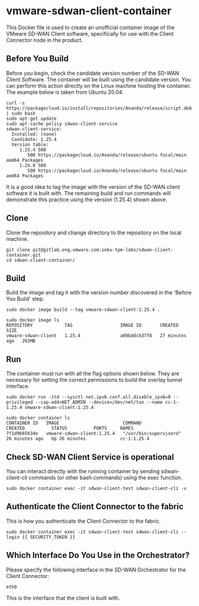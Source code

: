# vmware-sdwan-client-container

This Docker file is used to create an unofficial container image of the VMware
SD-WAN Client software, specifically for use with the Client Connector node in the product.

## Before You Build

Before you begin, check the candidate version number of the SD-WAN Client
Software. The container will be built using the candidate version. You can
perform this action directly on the Linux machine hosting the container. The
example below is taken from Ubuntu 20.04.

```shell
curl -s https://packagecloud.io/install/repositories/Ananda/release/script.deb.sh | sudo bash 
sudo apt-get update
sudo apt-cache policy sdwan-client-service 
sdwan-client-service:
  Installed: (none)
  Candidate: 1.25.4
  Version table:
     1.25.4 500
        500 https://packagecloud.io/Ananda/release/ubuntu focal/main amd64 Packages
     1.24.8 500
        500 https://packagecloud.io/Ananda/release/ubuntu focal/main amd64 Packages
```

It is a good idea to tag the image with the version of the SD-WAN client
software it is built with. The remaining build and run commands will demonstrate
this practice using the version (1.25.4) shown above.

## Clone

Clone the repository and change directory to the repository on the local
machine.

```shell
git clone git@gitlab.eng.vmware.com:sebu-tpm-labs/sdwan-client-container.git
cd sdwan-client-container/
```

## Build

Build the image and tag it with the version number discovered in the 'Before You
Build' step.

```shell
sudo docker image build --tag vmware-sdwan-client:1.25.4 .

sudo docker image ls
REPOSITORY            TAG                  IMAGE ID       CREATED          SIZE
vmware-sdwan-client   1.25.4               a09bddcb37f8   27 minutes ago   265MB
```

## Run

The container must run with all the flag options shown below. They are necessary
for setting the correct permissions to build the overlay tunnel interface.

```shell
sudo docker run -itd --sysctl net.ipv6.conf.all.disable_ipv6=0 --privileged --cap-add=NET_ADMIN --device=/dev/net/tun --name cc-1-1.25.4 vmware-sdwan-client:1.25.4

sudo docker container ls
CONTAINER ID   IMAGE                        COMMAND                  CREATED          STATUS          PORTS     NAMES
7f1d9665634e   vmware-sdwan-client:1.25.4   "/usr/bin/supervisord"   26 minutes ago   Up 26 minutes             cc-1-1.25.4
```

## Check SD-WAN Client Service is operational

You can interact directly with the running container by sending sdwan-client-cli
commands (or other bash commands) using the exec function.

```shell
sudo docker container exec -it sdwan-client-test sdwan-client-cli -v
```

## Authenticate the Client Connector to the fabric

This is how you authenticate the Client Connector to the fabric.

```shell
sudo docker container exec -it sdwan-client-test sdwan-client-cli --login {{ SECURITY_TOKEN }} 
```

## Which Interface Do You Use in the Orchestrator?

Please specify the following interface in the SD-WAN Orchestrator for the Client
Connector:

```shell
eth0
```

This is the interface that the client is built with.
